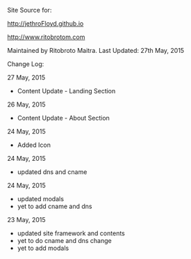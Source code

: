 Site Source for:

http://jethroFloyd.github.io

http://www.ritobrotom.com

Maintained by Ritobroto Maitra.
Last Updated: 27th May, 2015

Change Log:

27 May, 2015

- Content Update - Landing Section

26 May, 2015

- Content Update - About Section

24 May, 2015

- Added Icon

24 May, 2015

- updated dns and cname

24 May, 2015

- updated modals
- yet to add cname and dns

23 May, 2015

- updated site framework and contents
- yet to do cname and dns change
- yet to add modals
